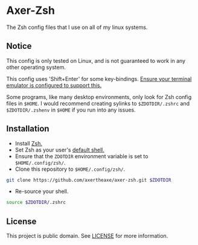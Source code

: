 # Axer-Zsh

The Zsh config files that I use on all of my linux systems.

## Notice

This config is only tested on Linux, and is not guaranteed to work in any other operating system.

This config uses 'Shift+Enter' for some key-bindings. [Ensure your terminal emulator is configured to support this.](https://stackoverflow.com/questions/16359878/how-to-map-shift-enter)

Some programs, like many desktop environments, only look for Zsh config files in `$HOME`. I would recommend creating sylinks to `$ZDOTDIR/.zshrc` and `$ZDOTDIR/.zshenv` in `$HOME` if you run into any issues.

## Installation

* Install [Zsh.](https://www.zsh.org/)
* Set Zsh as your user's [default shell.](https://wiki.archlinux.org/title/Zsh#Making_Zsh_your_default_shell)
* Ensure that the `ZDOTDIR` environment variable is set to `$HOME/.config/zsh/`.
* Clone this repository to `$HOME/.config/zsh/`.
```sh
git clone https://github.com/axertheaxe/axer-zsh.git $ZDOTDIR
```
* Re-source your shell.
```sh
source $ZDOTDIR/.zshrc
```

## License

This project is public domain. See [LICENSE](LICENSE) for more information.
